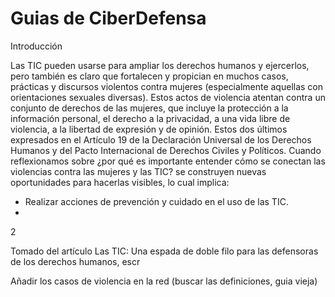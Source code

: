 # Guias de CiberDefensa


Introducción


Las TIC pueden usarse para ampliar los derechos humanos y ejercerlos, pero también es claro que fortalecen y propician en muchos casos, prácticas y discursos violentos contra mujeres (especialmente aquellas con orientaciones sexuales diversas). Estos actos de violencia atentan contra un conjunto de derechos de las mujeres, que incluye la protección a la información personal, el derecho a la privacidad, a una vida libre de violencia, a la libertad de expresión y de opinión. Estos dos últimos expresados en el Artículo 19 de la Declaración Universal de los Derechos Humanos y del Pacto Internacional de Derechos Civiles y Políticos.
Cuando reflexionamos sobre ¿por qué es importante entender cómo se conectan las violencias contra las mujeres y las TIC? se construyen nuevas oportunidades para hacerlas visibles, lo cual implica:

* Realizar acciones de prevención y cuidado en el uso de las TIC.
* 
2


Tomado del artículo Las TIC: Una espada de doble filo para las defensoras de los derechos humanos, escr


Añadir los casos de violencia en la red (buscar las definiciones, guia vieja)
